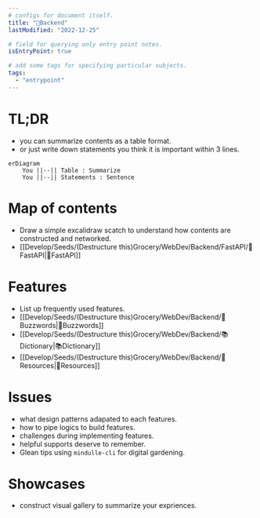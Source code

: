 ```yaml
---
# configs for document itself.
title: "🎉Backend"
lastModified: "2022-12-25"

# field for querying only entry point notes.
isEntryPoint: true

# add some tags for specifying particular subjects.
tags:
  - "entrypoint"
---
```

# TL;DR
- you can summarize contents as a table format.
- or just write down statements you think it is important within 3 lines.
```mermaid
erDiagram
	You ||--|| Table : Summarize
	You ||--|| Statements : Sentence
```


# Map of contents
- Draw a simple excalidraw scatch to understand how contents are constructed and networked.
- [[Develop/Seeds/(Destructure this)Grocery/WebDev/Backend/FastAPI/🎉FastAPI|🎉FastAPI]]

# Features
- List up frequently used features.
- [[Develop/Seeds/(Destructure this)Grocery/WebDev/Backend/🐝Buzzwords|🐝Buzzwords]]
- [[Develop/Seeds/(Destructure this)Grocery/WebDev/Backend/📚Dictionary|📚Dictionary]]
- [[Develop/Seeds/(Destructure this)Grocery/WebDev/Backend/🚚Resources|🚚Resources]]

# Issues
- what design patterns adapated to each features.
- how to pipe logics to build features.
- challenges during implementing features.
- helpful supports deserve to remember.
- Glean tips using `mindulle-cli` for digital gardening.

# Showcases
- construct visual gallery to summarize your expriences.

